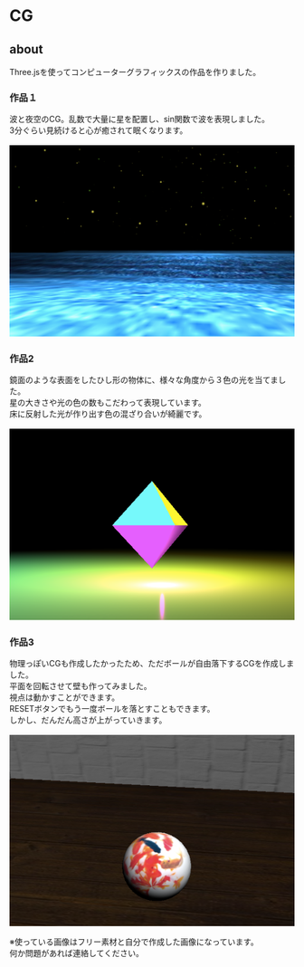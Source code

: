 # CG
## about
Three.jsを使ってコンピューターグラフィックスの作品を作りました。<br>

### 作品１
波と夜空のCG。乱数で大量に星を配置し、sin関数で波を表現しました。<br>
3分ぐらい見続けると心が癒されて眠くなります。<br><br>
![sample5](https://github.com/NamikoToriyama/CG/blob/master/imgs/sample1.png)
<br>

### 作品2
鏡面のような表面をしたひし形の物体に、様々な角度から３色の光を当てました。<br>
星の大きさや光の色の数もこだわって表現しています。<br>
床に反射した光が作り出す色の混ざり合いが綺麗です。<br><br>
![sample6](https://github.com/NamikoToriyama/CG/blob/master/imgs/sample2.png)
<br>

### 作品3
物理っぽいCGも作成したかったため、ただボールが自由落下するCGを作成しました。<br>
平面を回転させて壁も作ってみました。<br>
視点は動かすことができます。<br>
RESETボタンでもう一度ボールを落とすこともできます。<br>
しかし、だんだん高さが上がっていきます。<br><br>
![sample7](https://github.com/NamikoToriyama/CG/blob/master/imgs/sample3.png)
<br>

※使っている画像はフリー素材と自分で作成した画像になっています。<br>
何か問題があれば連絡してください。